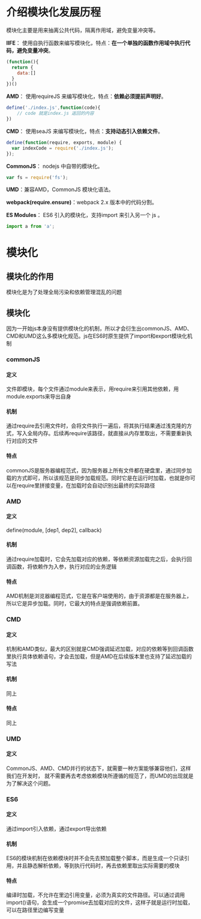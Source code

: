 # 介绍模块化发展历程

模块化主要是用来抽离公共代码，隔离作用域，避免变量冲突等。

**IIFE**： 使用自执行函数来编写模块化，特点：**在一个单独的函数作用域中执行代码，避免变量冲突**。

```js
(function(){
  return {
	data:[]
  }
})()
```

**AMD**： 使用requireJS 来编写模块化，特点：**依赖必须提前声明好**。

```js
define('./index.js',function(code){
	// code 就是index.js 返回的内容
})
```

**CMD**： 使用seaJS 来编写模块化，特点：**支持动态引入依赖文件**。

```js
define(function(require, exports, module) {  
  var indexCode = require('./index.js');
});
```

**CommonJS**： nodejs 中自带的模块化。

```js
var fs = require('fs');
```

**UMD**：兼容AMD，CommonJS 模块化语法。

**webpack(require.ensure)**：webpack 2.x 版本中的代码分割。

**ES Modules**： ES6 引入的模块化，支持import 来引入另一个 js 。

```js
import a from 'a';
```





# 模块化

## 模块化的作用

模块化是为了处理全局污染和依赖管理混乱的问题

## 模块化

因为一开始js本身没有提供模块化的机制，所以才会衍生出commonJS、AMD、CMD和UMD这么多模块化规范。js在ES6时原生提供了import和export模块化机制

### commonJS

#### 定义

文件即模块，每个文件通过module来表示，用require来引用其他依赖，用module.exports来导出自身

#### 机制

通过require去引用文件时，会将文件执行一遍后，将其执行结果通过浅克隆的方式，写入全局内存。后续再require该路径，就直接从内存里取出，不需要重新执行对应的文件

#### 特点

commonJS是服务器编程范式，因为服务器上所有文件都在硬盘里，通过同步加载的方式即可，所以该规范是同步加载规范。同时它是在运行时加载，也就是你可以在require里拼接变量，在加载时会自动识别出最终的实际路径

### AMD

#### 定义

define(module, [dep1, dep2], callback)

#### 机制

通过require加载时，它会先加载对应的依赖，等依赖资源加载完之后，会执行回调函数，将依赖作为入参，执行对应的业务逻辑

#### 特点

AMD机制是浏览器编程范式，它是在客户端使用的，由于资源都是在服务器上，所以它是异步加载。同时，它最大的特点是强调依赖前置。

### CMD

#### 定义

机制和AMD类似，最大的区别就是CMD强调延迟加载，对应的依赖等到回调函数里执行具体依赖语句，才会去加载，但是AMD在后续版本里也支持了延迟加载的写法

#### 机制

同上

#### 特点

同上

### UMD

#### 定义

CommonJS、AMD、CMD并行的状态下，就需要一种方案能够兼容他们，这样我们在开发时， 就不需要再去考虑依赖模块所遵循的规范了，而UMD的出现就是为了解决这个问题。

### ES6

#### 定义

通过import引入依赖，通过export导出依赖

#### 机制

ES6的模块机制在依赖模块时并不会先去预加载整个脚本，而是生成一个只读引用，并且静态解析依赖，等到执行代码时，再去依赖里取出实际需要的模块

#### 特点

编译时加载，不允许在里边引用变量，必须为真实的文件路径。可以通过调用import()语句，会生成一个promise去加载对应的文件，这样子就是运行时加载，可以在路径里边编写变量